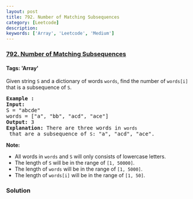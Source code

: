 ```yaml
---
layout: post
title: 792. Number of Matching Subsequences
category: [Leetcode]
description: 
keywords: ['Array', 'Leetcode', 'Medium']
---
```

### [792. Number of Matching Subsequences](https://leetcode.com/problems/number-of-matching-subsequences)

#### Tags: 'Array'

<div class="content__u3I1 question-content__JfgR"><div><p>Given string <code>S</code> and a dictionary of words <code>words</code>, find the number of <code>words[i]</code> that is a subsequence of <code>S</code>.</p>
<pre><strong>Example :</strong>
<strong>Input:</strong> 
S = "abcde"
words = ["a", "bb", "acd", "ace"]
<strong>Output:</strong> 3
<strong>Explanation:</strong> There are three words in <code>words</code> that are a subsequence of <code>S</code>: "a", "acd", "ace".
</pre>
<p><strong>Note:</strong></p>
<ul>
<li>All words in <code>words</code> and <code>S</code> will only consists of lowercase letters.</li>
<li>The length of <code>S</code> will be in the range of <code>[1, 50000]</code>.</li>
<li>The length of <code>words</code> will be in the range of <code>[1, 5000]</code>.</li>
<li>The length of <code>words[i]</code> will be in the range of <code>[1, 50]</code>.</li>
</ul>
</div></div>

### Solution

